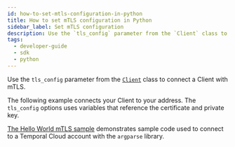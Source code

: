 ```yaml
---
id: how-to-set-mtls-configuration-in-python
title: How to set mTLS configuration in Python
sidebar_label: Set mTLS configuration
description: Use the `tls_config` parameter from the `Client` class to connect a Client with mTLS.
tags:
  - developer-guide
  - sdk
  - python
---
```


Use the `tls_config` parameter from the [`Client`](https://python.temporal.io/temporalio.client.client) class to connect a Client with mTLS.

The following example connects your Client to your address. The `tls_config` options uses variables that reference the certificate and private key.

<!--SNIPSTART python-mtls-configuration -->
<!--SNIPEND-->

[The Hello World mTLS sample](https://github.com/temporalio/samples-python/blob/main/hello/hello_mtls.py) demonstrates sample code used to connect to a Temporal Cloud account with the `argparse` library.
